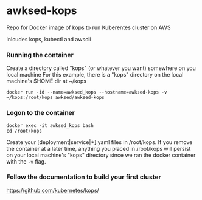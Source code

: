 # awksed-kops
Repo for Docker image of kops to run Kuberentes cluster on AWS

Inlcudes kops, kubectl and awscli

### Running the container
Create a directory called "kops" (or whatever you want) somewhere on you local machine
For this example, there is a "kops" directory on the local machine's $HOME dir at ~/kops

`docker run -id --name=awksed_kops --hostname=awksed-kops -v ~/kops:/root/kops awksed/awksed-kops`

### Logon to the container
```
docker exec -it awksed_kops bash
cd /root/kops 
```
Create your [deployment|service|*].yaml files in /root/kops. If you remove the container at a later time, anything you placed in /root/kops will persist on your local machine's "kops" directory since we ran the docker container with the `-v` flag.


### Follow the documentation to build your first cluster
https://github.com/kubernetes/kops/
